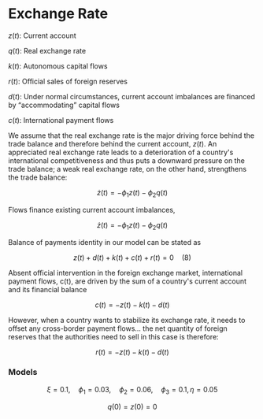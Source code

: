# Exchange Rate

$z(t)$: Current account

$q(t)$: Real exchange rate

$k(t)$: Autonomous capital flows

$r(t)$: Official sales of foreign reserves

$d(t)$: Under normal circumstances, current account imbalances are
financed by “accommodating” capital flows

$c(t)$: International payment flows

We assume that the real exchange rate is the major driving force
behind the trade balance and therefore behind the current account,
$z(t)$. An appreciated real exchange rate leads to a deterioration of
a country's international competitiveness and thus puts a downward
pressure on the trade balance; a weak real exchange rate, on the other
hand, strengthens the trade balance:

$$
\dot{z}(t) = -\phi_1 z(t)  - \phi_2 q(t)
$$

Flows finance existing current account imbalances,

$$
\dot{z}(t) = -\phi_1 z(t)  - \phi_2 q(t)
$$


Balance of payments identity in our model can be stated as

$$
z(t) + d(t) + k(t) + c(t) + r(t) = 0 \quad (8)
$$

Absent official intervention in the foreign exchange market,
international payment flows, c(t), are driven by the sum of a
country's current account and its financial balance

$$
c(t) = -z(t) - k(t) - d(t)
$$

However, when a country wants to stabilize its exchange rate, it needs
to offset any cross-border payment flows... the net quantity of
foreign reserves that the authorities need to sell in this case is
therefore:

$$
r(t) = -z(t) - k(t) - d(t)
$$


### Models

$$
\xi = 0.1, \quad \phi_1 = 0.03, \quad \phi_2 = 0.06, \quad \phi_3 = 0.1, \eta = 0.05
$$

$$
q(0) = z(0) = 0
$$
















